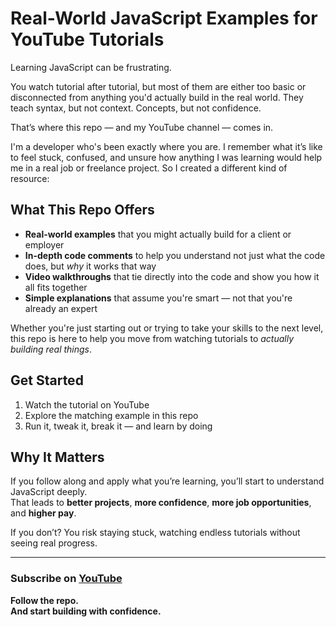 # Real-World JavaScript Examples for YouTube Tutorials

Learning JavaScript can be frustrating.

You watch tutorial after tutorial, but most of them are either too basic or disconnected from anything you'd actually build in the real world. They teach syntax, but not context. Concepts, but not confidence.

That’s where this repo — and my YouTube channel — comes in.

I'm a developer who's been exactly where you are. I remember what it’s like to feel stuck, confused, and unsure how anything I was learning would help me in a real job or freelance project. So I created a different kind of resource:

## What This Repo Offers

- **Real-world examples** that you might actually build for a client or employer  
- **In-depth code comments** to help you understand not just what the code does, but *why* it works that way  
- **Video walkthroughs** that tie directly into the code and show you how it all fits together  
- **Simple explanations** that assume you're smart — not that you're already an expert

Whether you're just starting out or trying to take your skills to the next level, this repo is here to help you move from watching tutorials to *actually building real things*.

## Get Started

1. Watch the tutorial on YouTube  
2. Explore the matching example in this repo  
3. Run it, tweak it, break it — and learn by doing


## Why It Matters

If you follow along and apply what you’re learning, you’ll start to understand JavaScript deeply.  
That leads to **better projects**, **more confidence**, **more job opportunities**, and **higher pay**.

If you don’t? You risk staying stuck, watching endless tutorials without seeing real progress.

---

### Subscribe on [YouTube](https://youtube.com/@yourchannel)

**Follow the repo.**  
**And start building with confidence.**
